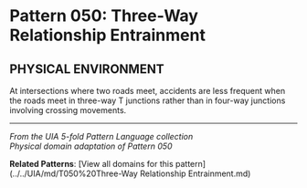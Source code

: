 # Pattern 050: Three-Way Relationship Entrainment

## PHYSICAL ENVIRONMENT

At intersections where two roads meet, accidents are less frequent when the roads meet in three-way T junctions rather than in four-way junctions involving crossing movements.

---

*From the UIA 5-fold Pattern Language collection*  
*Physical domain adaptation of Pattern 050*

**Related Patterns**: [View all domains for this pattern](../../UIA/md/T050%20Three-Way Relationship Entrainment.md)
